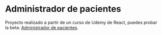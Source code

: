 # Administrador de pacientes

Proyecto realizado a partir de un curso de Udemy de React, puedes probar la beta: [Administrador de pacientes](https://administradorpacientes-react.netlify.app/).
